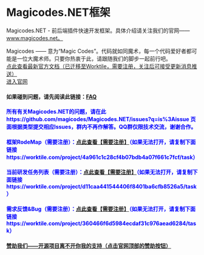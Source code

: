 Magicodes.NET框架
==============================================
Magicodes.NET - 前后端插件快速开发框架。具体介绍请关注我们的官网——www.magicodes.net。

Magicodes —— 意为“Magic Codes”。代码就如同魔术，每一个代码爱好者都可能是一位大魔术师。只要你热衷于此，请跟随我们的脚步一起前行吧。
<br />
<a href="https://worktile.com/project/4a961c1c28cf4b07bdb4a07f661c7fcf/folder/b99d13f90d55401faba366a961e6d103" target="_blank">点此查看最新官方文档（已迁移至Worktile，需要注册，关注后可接受更新消息推送）</a>
<br />
<a href="http://www.magicodes.net/" target="_blank">进入官网</a>
<br/>
<h4>如果碰到问题，请先阅读此链接：<a href="https://github.com/magicodes/Magicodes.NET/issues?q=is%3Aissue+label%3AFAQ">FAQ</a></h4>
<h4 style="color:blue">所有有关Magicodes.NET的问题，请在此 https://github.com/magicodes/Magicodes.NET/issues?q=is%3Aissue 页面根据类型提交相应Issues，群内不再作解答。QQ群仅限技术交流，谢谢合作。</h4>
<h4 style="color:blue">框架RodeMap（需要注册）：<a href="https://worktile.com/project/4a961c1c28cf4b07bdb4a07f661c7fcf/task" target="_blank">点此查看【需要注册】</a>（如果无法打开，请复制下面链接https://worktile.com/project/4a961c1c28cf4b07bdb4a07f661c7fcf/task）</h4>
<h4 style="color:blue">当前研发任务列表（需要注册）：<a href="https://worktile.com/project/d11caa441544406f8401ba6cfb8526a5/task" target="_blank">点此查看【需要注册】</a>（如果无法打开，请复制下面链接https://worktile.com/project/d11caa441544406f8401ba6cfb8526a5/task）</h4>
<h4 style="color:blue">需求反馈&Bug（需要注册）：<a href="https://worktile.com/project/360466f6d5984ecdaf31c976aead6284/task" target="_blank">点此查看【需要注册】</a>（如果无法打开，请复制下面链接https://worktile.com/project/360466f6d5984ecdaf31c976aead6284/task）</h4>
<h4>
    <a href="http://www.magicodes.net/" target="_blank">赞助我们——开源项目离不开你我的支持（点击官网顶部的赞助按钮）</a>
</h4>
